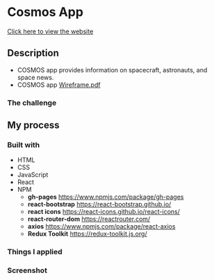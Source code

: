 # Cosmos App 
[Click here to view the website](https://jwd-activity.github.io/cosmos/)

## Description
- COSMOS app provides information on spacecraft, astronauts, and space news.
- COSMOS app [Wireframe.pdf](https://github.com/JWD-activity/cosmos/files/7758927/Wireframe.pdf) 


### The challenge


## My process
### Built with
- HTML
- CSS
- JavaScript
- React
- NPM 
  - **gh-pages** https://www.npmjs.com/package/gh-pages
  - **react-bootstrap** https://react-bootstrap.github.io/
  - **react icons** https://react-icons.github.io/react-icons/
  - **react-router-dom** https://reactrouter.com/
  - **axios** https://www.npmjs.com/package/react-axios
  - **Redux Toolkit** https://redux-toolkit.js.org/


### Things I applied
### Screenshot
